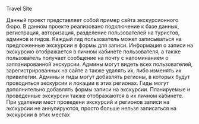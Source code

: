 Travel Site

Данный проект представляет собой пример сайта экскурсионного бюро. В данном проекте реализовано подключение к базе данных, 
регистрация, авторизация, разделение пользователей на туристов, админов и гидов. Каждый гид пользователь может записываться на предложенные
экскурсии в формы для записи. Информация о записи на экскурсию отображается  в личном кабинете пользователя, а также пользователь получает 
сообщение на почту с напоминанием о запланированной экскурсии.
Админы могут видеть всех пользователей, зарегистрированных на сайте а также удалять их, либо изменять их привилегии.
Админы и гиды могут добавлять регионы, в которых будут проводиться экскурсии и локации в этих регионах.
Гиды могут дополнительно добавлять формы записи на экскурсии. Планируемые и проведенные экскурсии также отображаются в их личном кабинете.
При удалении мест проведени экскурсий и регионов записи на экскурсии не аннулируются, просто больше нельзя записаться на экскурсии в этих местах
